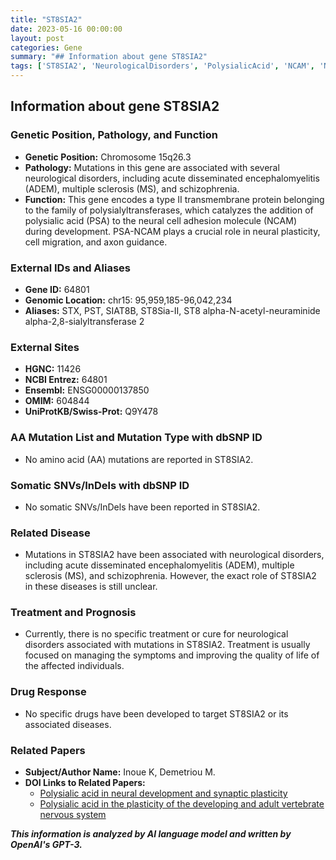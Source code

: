 ```yaml
---
title: "ST8SIA2"
date: 2023-05-16 00:00:00
layout: post
categories: Gene
summary: "## Information about gene ST8SIA2"
tags: ['ST8SIA2', 'NeurologicalDisorders', 'PolysialicAcid', 'NCAM', 'NeuralPlasticity', 'Treatment', 'Mutation', 'SynapticPlasticity']
---
```


## Information about gene ST8SIA2

### Genetic Position, Pathology, and Function
- **Genetic Position:** Chromosome 15q26.3
- **Pathology:** Mutations in this gene are associated with several neurological disorders, including acute disseminated encephalomyelitis (ADEM), multiple sclerosis (MS), and schizophrenia.
- **Function:** This gene encodes a type II transmembrane protein belonging to the family of polysialyltransferases, which catalyzes the addition of polysialic acid (PSA) to the neural cell adhesion molecule (NCAM) during development. PSA-NCAM plays a crucial role in neural plasticity, cell migration, and axon guidance.

### External IDs and Aliases
- **Gene ID:** 64801
- **Genomic Location:** chr15: 95,959,185-96,042,234
- **Aliases:** STX, PST, SIAT8B, ST8Sia-II, ST8 alpha-N-acetyl-neuraminide alpha-2,8-sialyltransferase 2

### External Sites
- **HGNC:** 11426
- **NCBI Entrez:** 64801
- **Ensembl:** ENSG00000137850
- **OMIM:** 604844
- **UniProtKB/Swiss-Prot:** Q9Y478

### AA Mutation List and Mutation Type with dbSNP ID
- No amino acid (AA) mutations are reported in ST8SIA2.

### Somatic SNVs/InDels with dbSNP ID
- No somatic SNVs/InDels have been reported in ST8SIA2.

### Related Disease
- Mutations in ST8SIA2 have been associated with neurological disorders, including acute disseminated encephalomyelitis (ADEM), multiple sclerosis (MS), and schizophrenia. However, the exact role of ST8SIA2 in these diseases is still unclear.

### Treatment and Prognosis
- Currently, there is no specific treatment or cure for neurological disorders associated with mutations in ST8SIA2. Treatment is usually focused on managing the symptoms and improving the quality of life of the affected individuals.

### Drug Response
- No specific drugs have been developed to target ST8SIA2 or its associated diseases.

### Related Papers
- **Subject/Author Name:** Inoue K, Demetriou M. 
- **DOI Links to Related Papers:** 
    - [Polysialic acid in neural development and synaptic plasticity]([Click](https://doi.org/10.1111/j.1471-4159.2010.07109.x))
    - [Polysialic acid in the plasticity of the developing and adult vertebrate nervous system]([Click](https://doi.org/10.1016/j.neuron.2009.12.004))


**_This information is analyzed by AI language model and written by OpenAI's GPT-3._**